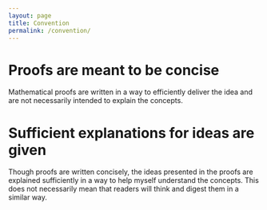 ```yaml
---
layout: page
title: Convention
permalink: /convention/
---
```


# Proofs are meant to be concise
Mathematical proofs are written in a way to efficiently deliver the idea and are not necessarily intended to explain the concepts.

# Sufficient explanations for ideas are given
Though proofs are written concisely, the ideas presented in the proofs are explained sufficiently in a way to help myself understand the concepts. This does not necessarily mean that readers will think and digest them in a similar way.